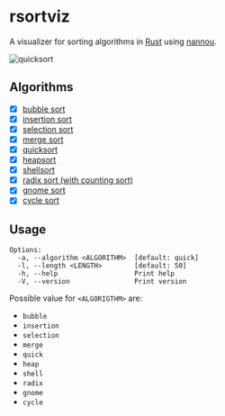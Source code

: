 # rsortviz

A visualizer for sorting algorithms in [Rust](https://www.rust-lang.org/) using [nannou](https://nannou.cc/).

![quicksort](https://i.imgur.com/uO9Kacy.gif)

## Algorithms

- [x] [bubble sort](https://en.wikipedia.org/wiki/Bubble_sort)
- [x] [insertion sort](https://en.wikipedia.org/wiki/Insertion_sort)
- [x] [selection sort](https://en.wikipedia.org/wiki/Selection_sort)
- [x] [merge sort](https://en.wikipedia.org/wiki/Merge_sort)
- [x] [quicksort](https://en.wikipedia.org/wiki/Quicksort)
- [x] [heapsort](https://en.wikipedia.org/wiki/Heapsort)
- [x] [shellsort](https://en.wikipedia.org/wiki/Shellsort)
- [x] [radix sort (with counting sort)](https://en.wikipedia.org/wiki/Radix_sort)
- [x] [gnome sort](https://en.wikipedia.org/wiki/Gnome_sort)
- [x] [cycle sort](https://en.wikipedia.org/wiki/Cycle_sort)

## Usage

```
Options:
  -a, --algorithm <ALGORITHM>  [default: quick]
  -l, --length <LENGTH>        [default: 50]
  -h, --help                   Print help
  -V, --version                Print version
```

Possible value for `<ALGORIGTHM>` are:

- `bubble`
- `insertion`
- `selection`
- `merge`
- `quick`
- `heap`
- `shell`
- `radix`
- `gnome`
- `cycle`
